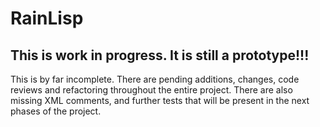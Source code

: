 # RainLisp

## This is work in progress. It is still a prototype!!!

This is by far incomplete. There are pending additions, changes, code reviews and refactoring throughout the entire project.
There are also missing XML comments, and further tests that will be present in the next phases of the project.
